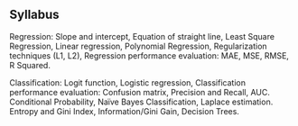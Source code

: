 
## Syllabus

Regression: Slope and intercept, Equation of straight line, Least Square Regression, Linear regression, Polynomial Regression, Regularization techniques (L1, L2), Regression performance evaluation: MAE, MSE, RMSE, R Squared.

Classification: Logit function, Logistic regression, Classification performance evaluation: Confusion matrix, Precision and Recall, AUC. Conditional Probability, Naïve Bayes Classification, Laplace estimation. Entropy and Gini Index, Information/Gini Gain, Decision Trees.

